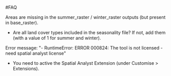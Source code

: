 #FAQ

Areas are missing in the summer_raster / winter_raster outputs (but present in base_raster). 
- Are all land cover types included in the seasonality file? If not, add them (with a value of 1 for summer and winter).

Error message: "- RuntimeError: ERROR 000824: The tool is not licensed - need spatial analyst license"
- You need to active the Spatial Analyst Extension (under Customise > Extensions). 